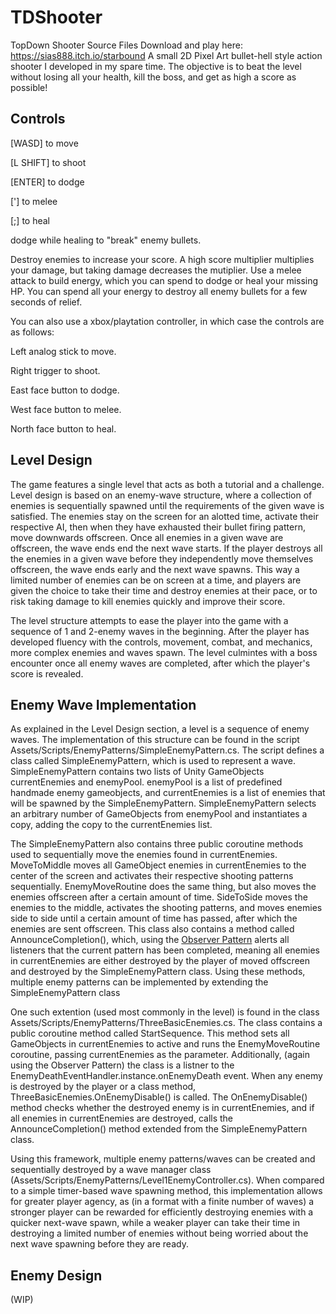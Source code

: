 # TDShooter
TopDown Shooter Source Files
Download and play here: https://sias888.itch.io/starbound
A small 2D Pixel Art bullet-hell style action shooter I developed in my spare time. The objective is to beat the level without losing all your health, kill the boss, and get as high a score as possible!

## Controls

[WASD] to move

[L SHIFT] to shoot

[ENTER] to dodge

['] to melee

[;] to heal

dodge while healing to "break" enemy bullets.

Destroy enemies to increase your score. A high score multiplier multiplies your damage, but taking damage decreases the mutiplier. Use a melee attack to build energy, which you can spend to dodge or heal your missing HP. You can spend all your energy to destroy all enemy bullets for a few seconds of relief.


You can also use a xbox/playtation controller, in which case the controls are as follows:

Left analog stick to move.

Right trigger to shoot.

East face button to dodge.

West face button to melee.

North face button to heal.

## Level Design

The game features a single level that acts as both a tutorial and a challenge. Level design is based on an enemy-wave structure, where a collection of enemies is sequentially spawned until the requirements of the given wave is satisfied. The enemies stay on the screen for an alotted time, activate their respective AI, then when they have exhausted their bullet firing pattern, move downwards offscreen. Once all enemies in a given wave are offscreen, the wave ends end the next wave starts. If the player destroys all the enemies in a given wave before they independently move themselves offscreen, the wave ends early and the next wave spawns. This way a limited number of enemies can be on screen at a time, and players are given the choice to take their time and destroy enemies at their pace, or to risk taking damage to kill enemies quickly and improve their score.

The level structure attempts to ease the player into the game with a sequence of 1 and 2-enemy waves in the beginning. After the player has developed fluency with the controls, movement, combat, and mechanics, more complex enemies and waves spawn. The level culmintes with a boss encounter once all enemy waves are completed, after which the player's score is revealed.

## Enemy Wave Implementation

As explained in the Level Design section, a level is a sequence of enemy waves. The implementation of this structure can be found in the script Assets/Scripts/EnemyPatterns/SimpleEnemyPattern.cs. The script defines a class called SimpleEnemyPattern, which is used to represent a wave. SimpleEnemyPattern contains two lists of Unity GameObjects currentEnemies and enemyPool. enemyPool is a list of predefined handmade enemy gameobjects, and currentEnemies is a list of enemies that will be spawned by the SimpleEnemyPattern. SimpleEnemyPattern selects an arbitrary number of GameObjects from enemyPool and instantiates a copy, adding the copy to the currentEnemies list.

The SimpleEnemyPattern also contains three public coroutine methods used to sequentially move the enemies found in currentEnemies. MoveToMiddle moves all GameObject enemies in currentEnemies to the center of the screen and activates their respective shooting patterns sequentially. EnemyMoveRoutine does the same thing, but also moves the enemies offscreen after a certain amount of time. SideToSide moves the enemies to the middle, activates the shooting patterns, and moves enemies side to side until a certain amount of time has passed, after which the enemies are sent offscreen. This class also contains a method called AnnounceCompletion(), which, using the [Observer Pattern]([url](https://en.wikipedia.org/wiki/Observer_pattern)) alerts all listeners that the current pattern has been completed, meaning all enemies in currentEnemies are either destroyed by the player of moved offscreen and destroyed by the SimpleEnemyPattern class. Using these methods, multiple enemy patterns can be implemented by extending the SimpleEnemyPattern class

One such extention (used most commonly in the level) is found in the class Assets/Scripts/EnemyPatterns/ThreeBasicEnemies.cs. The class contains a public coroutine method called StartSequence. This method sets all GameObjects in currentEnemies to active and runs the EnemyMoveRoutine coroutine, passing currentEnemies as the parameter. Additionally, (again using the Observer Pattern) the class is a listner to the EnemyDeathEventHandler.instance.onEnemyDeath event. When any enemy is destroyed by the player or a class method, ThreeBasicEnemies.OnEnemyDisable() is called. The OnEnemyDisable() method checks whether the destroyed enemy is in currentEnemies, and if all enemies in currentEnemies are destroyed, calls the AnnounceCompletion() method extended from the SimpleEnemyPattern class.

Using this framework, multiple enemy patterns/waves can be created and sequentially destroyed by a wave manager class (Assets/Scripts/EnemyPatterns/Level1EnemyController.cs). When compared to a simple timer-based wave spawning method, this implementation allows for greater player agency, as (in a format with a finite number of waves) a stronger player can be rewarded for efficiently destroying enemies with a quicker next-wave spawn, while a weaker player can take their time in destroying a limited number of enemies without being worried about the next wave spawning before they are ready.

## Enemy Design

(WIP)


